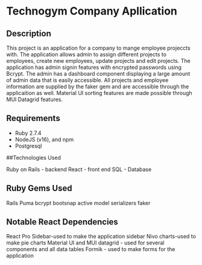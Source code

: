 # Technogym Company Apllication

## Description

This project is an application for a company to mange employee projeccts with. The application allows admin to assign different projects to employees, create new employees, update projects and edit projects. The application has admin signin features with encrypted passwords using Bcrypt. The admin has a dashboard component displaying a large amount of admin data that is easily accessible. All projects and employee information are supplied by the faker gem and are accessible through the applicaition as well. Material UI sorting features are made possible through MUI Datagrid features.  

## Requirements

- Ruby 2.7.4
- NodeJS (v16), and npm
- Postgresql

##Technologies Used

Ruby on Rails - backend
React - front end
SQL - Database

## Ruby Gems Used
Rails
Puma
bcrypt
bootsnap
active model serializers
faker

## Notable React Dependencies
React Pro Sidebar-used to make the application sidebar
Nivo charts-used to make pie charts
Material UI and MUI datagrid - used for several components and all data tables
Formik - used to make forms for the application








